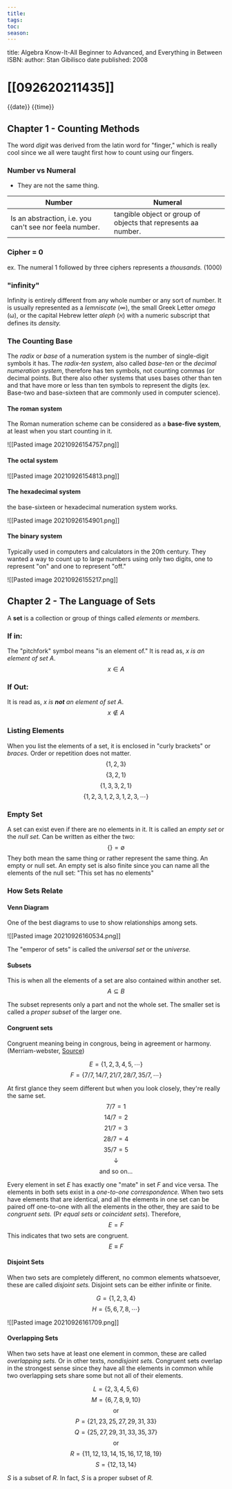 ```yaml
---
title:
tags: 
toc: 
season: 
---
```


title: Algebra Know-It-All Beginner to Advanced, and Everything in Between 
ISBN: 
author: Stan Gibilisco
date published: 2008

# [[092620211435]]
{{date}} {{time}}

## Chapter 1 - Counting Methods
The word *digit*  was derived from the latin word for "finger," which is really cool since we all were taught first how to count using our fingers.

### Number vs Numeral
- They are not the same thing.

| Number                                                   | Numeral                                                        |
| -------------------------------------------------------- | -------------------------------------------------------------- |
| Is an abstraction, i.e. you can't see nor feela  number. | tangible object or group of objects that represents aa number. |
   
### Cipher = 0
ex. The numeral 1 followed by three ciphers represents a *thousands.* (1000)

### "infinity"
Infinity is entirely different from any whole number or any sort of number. It is usually represented as a *lemniscate* (∞), the small Greek Letter *omega* (ω), or the capital Hebrew letter *aleph* (ℵ) with a numeric subscript that defines its *density.*

### The Counting Base
The *radix* or *base* of a numeration system is the number of single-digit symbols it has. The *radix-ten system*, also called *base-ten* or the *decimal numeration system*, therefore has ten symbols, not counting commas (or decimal points. But there also other systems that uses bases other than ten and that have more or less than ten symbols to represent the digits (ex. Base-two and base-sixteen that are commonly used in computer science).

#### The roman system
The Roman numeration scheme can be considered as a **base-five system**, at least when you start counting in it.

![[Pasted image 20210926154757.png]]

#### The octal system
![[Pasted image 20210926154813.png]]

#### The hexadecimal system
the base-sixteen or hexadecimal numeration system works.

![[Pasted image 20210926154901.png]]

#### The binary system
Typically used in computers and calculators in the 20th century. They wanted a way to count up to large numbers using only two digits, one to represent "on" and one to represent "off."

![[Pasted image 20210926155217.png]]

## Chapter 2 - The Language of Sets
A **set** is a collection or group of things called *elements* or *members.*

### If in:
The "pitchfork" symbol means "is an element of." It is read as, *x is an element of set A*.
$$x\in A$$

### If Out:
It is read as, *x is **not** an element of set A*.
$$x\notin A$$

### Listing Elements
When you list the elements of a set, it is enclosed in "curly brackets" or *braces.* Order or repetition does not matter.
$$\left\{1, 2, 3\right\}$$ $$\left\{3, 2, 1\right\}$$ $$\left\{1, 3, 3, 2, 1\right\}$$ $$\left\{1, 2, 3, 1, 2, 3, 1, 2, 3, \cdots  \right\}$$

### Empty Set
A set can exist even if there are no elements in it. It is called an *empty set* or the *null set.* Can be written as either the two:
$$\left\{ \right\}= \emptyset  $$
They both mean the same thing or rather represent the same thing. An empty or null set. An empty set is also finite since you can name all the elements of the null set: "This set has no elements"

### How Sets Relate
#### Venn Diagram
One of the best diagrams to use to show relationships among sets. 

![[Pasted image 20210926160534.png]]

The "emperor of sets" is called the *universal set* or the *universe.*

#### Subsets
This is when all the elements of a set are also contained within another set. 
$$A \subseteq B$$

The subset represents only a part and not the whole set. The smaller set is called a *proper subset* of the larger one. 

#### Congruent sets
Congruent meaning being in congrous, being in agreement or harmony. (Merriam-webster, [Source](https://www.merriam-webster.com/dictionary/congruous))

$$E = \left\{1, 2, 3, 4, 5, \cdots \right\}$$
$$F = \left\{7/7, 14/7, 21/7, 28/7, 35/7, \cdots \right\}$$

At first glance they seem different but when you look closely, they're really the same set. 
$$7/7 = 1$$
$$14/7 = 2$$
$$21/7 = 3$$
$$28/7 = 4$$
$$35/7 = 5$$
$$\downarrow $$
$$\text{and so on...}$$

Every element in set *E* has exactly one "mate" in set *F* and vice versa. The elements in both sets exist in a *one-to-one correspondence.*
When two sets have elements that are identical, and all the elements in one set can be paired off one-to-one with all the elements in the other, they are said to be *congruent sets.* (Pr *equal sets* or *coincident sets*). Therefore,
$$E = F$$
This indicates that two sets are congruent. 
$$E \equiv  F$$

#### Disjoint Sets
When two sets are completely different, no common elements whatsoever, these are called *disjoint sets.* Disjoint sets can be either infinite or finite.

$$G = \left\{1, 2, 3, 4 \right\}$$
$$H = \left\{5, 6, 7, 8, \cdots \right\}$$

![[Pasted image 20210926161709.png]]

#### Overlapping Sets
When two sets have at least one element in common, these are called *overlapping sets.* Or in other texts, *nondisjoint sets.* Congruent sets overlap in the strongest sense since they have all the elements in common while two overlapping sets share some but not all of their elements.

$$L = \left\{2, 3, 4, 5, 6 \right\}$$
$$M = \left\{6, 7, 8, 9, 10 \right\}$$
$$\text{or}$$
$$P = \left\{21, 23, 25, 27, 29, 31, 33 \right\}$$
$$Q = \left\{25, 27, 29, 31, 33, 35, 37\right\}$$
$$\text{or}$$
$$R = \left\{11, 12, 13, 14, 15, 16, 17, 18, 19 \right\}$$
$$S = \left\{12, 13, 14 \right\}$$

*S* is a subset of *R.* In fact, *S* is a proper subset of *R.*